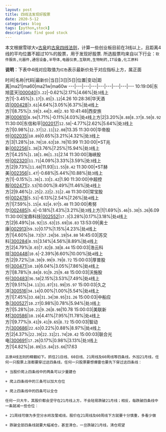 ```yaml
---
layout: post
title: 四线法发现好股票
date: 2020-5-12
categories: blog
tags: [python,stock]
description: find good stock
---
```



本文根据雪球大v[古泉](https://xueqiu.com/u/7148646888)的[古泉四线法则](https://xueqiu.com/7148646888/130498192)，计算一些创业板目前在3线以上，且距离4线的平均位置不超过10%的股票，用于发现好股票.
所选股票均来自以下行业：`软件服务,元器件,通信设备,半导体,电器仪表,互联网,生物制药,IT设备,化工原料`

**说明**：下表中4线对应取值为`红色`表示最新价处于对应指标上方，属正面


时间|名称|代码|最新价|当日|3日|5日|位置|变动|距离|ma21|ma60|ma21w|ma60w
---|---|---|---|---|---|---|---|---
10:19:06|东旭蓝天|[000040](https://xueqiu.com/S/SZ000040)|`3.22`|-0.62%|2.17%|4.66%|处`3`线上方|1|-3.45%|`3.17`|`3.05`|`3.12`|4.26
10:28:36|华天酒店|[000428](https://xueqiu.com/S/SZ000428)|`3.61`|4.64%|3.05%|6.37%|处`4`线上方|1|8.75%|`3.59`|`3.44`|`3.40`|`2.93`
10:41:48|西安旅游|[000610](https://xueqiu.com/S/SZ000610)|`8.94`|1.71%|-0.11%|4.03%|处`4`线上方|2|3.20%|`8.88`|`8.37`|`8.50`|`8.92`
11:30:00|东信和平|[002017](https://xueqiu.com/S/SZ002017)|`12.58`|-4.77%|2.62%|5.64%|处`3`线上方|1|0.98%|`12.37`|`12.11`|`12.08`|13.35
11:30:00|华帝股份|[002035](https://xueqiu.com/S/SZ002035)|`10.89`|0.65%|3.21%|4.32%|处`3`线上方|3|1.28%|`10.70`|`10.63`|`10.70`|10.99
11:30:00|*ST兆新|[002256](https://xueqiu.com/S/SZ002256)|`1.38`|3.76%|7.25%|15.94%|处`3`线上方|1|4.25%|`1.18`|`1.06`|`1.31`|2.14
11:30:00|海峡股份|[002320](https://xueqiu.com/S/SZ002320)|`11.71`|4.09%|3.33%|3.59%|处`3`线上方|2|9.73%|`11.68`|11.93|`11.55`|`8.42`
11:30:00|*ST赫美|[002356](https://xueqiu.com/S/SZ002356)|`1.47`|-0.68%|5.44%|10.88%|处`3`线上方|1|-0.15%|`1.36`|`1.33`|`1.42`|1.90
11:30:00|中超控股|[002471](https://xueqiu.com/S/SZ002471)|`2.53`|10.00%|9.49%|11.46%|处`4`线上方|2|9.46%|`2.25`|`2.22`|`2.31`|`2.48`
11:30:00|常宝股份|[002478](https://xueqiu.com/S/SZ002478)|`5.51`|-6.13%|2.54%|7.26%|处`4`线上方|1|7.59%|`5.15`|`4.92`|`4.97`|`5.48`
11:30:00|希努尔|[002485](https://xueqiu.com/S/SZ002485)|`5.6`|-0.18%|1.43%|3.21%|处`3`线上方|1|1.69%|`5.46`|`5.30`|`5.26`|6.09
11:30:00|宝鼎科技|[002552](https://xueqiu.com/S/SZ002552)|`17.3`|3.28%|0.17%|3.18%|处`4`线上方|2|6.49%|`16.92`|`15.63`|`15.69`|`16.83`
13:53:09|奥士康|[002913](https://xueqiu.com/S/SZ002913)|`59.32`|0.17%|1.15%|4.23%|处`4`线上方|1|4.60%|`58.73`|`57.24`|`56.19`|`54.80`
14:45:03|苏交科|[300284](https://xueqiu.com/S/SZ300284)|`8.55`|3.14%|4.56%|8.89%|处`4`线上方|2|4.79%|`8.03`|`7.82`|`8.38`|`8.44`
15:00:03|浩云科技|[300448](https://xueqiu.com/S/SZ300448)|`10.6`|-2.39%|6.60%|10.00%|处`4`线上方|2|9.72%|`10.30`|`9.99`|`9.79`|`8.72`
15:00:03|厚普股份|[300471](https://xueqiu.com/S/SZ300471)|`10.18`|6.04%|3.05%|7.86%|处`4`线上方|1|8.78%|`9.84`|`8.91`|`9.25`|`9.48`
15:00:03|沃施股份|[300483](https://xueqiu.com/S/SZ300483)|`36.58`|2.15%|3.53%|7.49%|处`4`线上方|1|9.51%|`34.11`|`31.87`|`31.99`|`35.97`
15:00:03|久之洋|[300516](https://xueqiu.com/S/SZ300516)|`34.14`|0.00%|1.00%|5.54%|处`4`线上方|1|7.45%|`33.68`|`31.34`|`30.95`|`31.26`
15:00:03|中船应急|[300527](https://xueqiu.com/S/SZ300527)|`10.27`|0.98%|0.78%|5.94%|处`3`线上方|1|5.28%|`10.21`|`9.26`|`8.98`|10.78
15:00:03|美联新材|[300586](https://xueqiu.com/S/SZ300586)|`10.19`|4.41%|7.95%|11.78%|处`4`线上方|1|9.77%|`9.41`|`9.41`|`9.65`|`8.72`
15:00:03|智动力|[300686](https://xueqiu.com/S/SZ300686)|`22.63`|0.22%|0.88%|8.97%|处`4`线上方|2|4.37%|`22.39`|`22.31`|`21.74`|`20.42`
15:00:03|联合光电|[300691](https://xueqiu.com/S/SZ300691)|`17.26`|0.17%|0.98%|3.13%|处`3`线上方|1|4.82%|`16.89`|`15.84`|`15.66`|17.63

```
古泉4线法则的精髓如下。抓住21日线、60日线、21周线及60周线等四条线，外加21月线，任何一只股票上涨都要穿过这四条线，任何一只股票要想爆雷也要先下穿过这四条线：

+ 当股价爬上四条线中的两条可以少量建仓

+ 爬上四条线中的三条可以加大仓位

+ 爬上四条线中的四条可以全仓

任何一只大牛，其股价都会坚守在21月线上方，不会轻易跌破21月线；相反，每跌破四条线中一条就减一些仓位：

+ 21周线可做为多空分水岭及警戒线，股价在21周线及60周线下方就要十分慎重，多看少做

+ 跌破全部四条线就要大幅减仓，甚至清仓，一旦跌破21月线，清仓观望
```